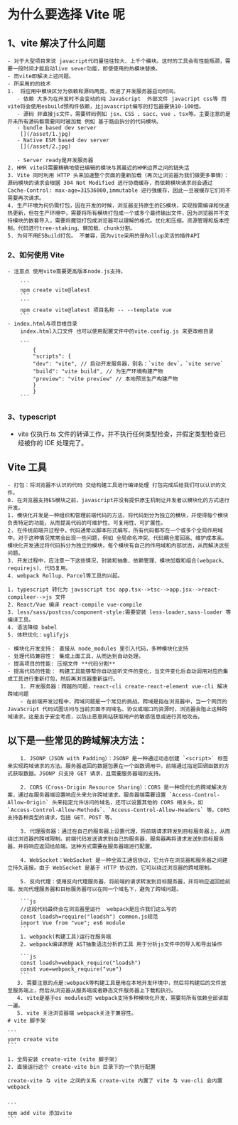 # 为什么要选择 Vite 呢

## 1、vite 解决了什么问题

    - 对于大型项目来说 javacript代码量往往较大、上千个模块。这时的工具会有性能瓶颈，需要一段时间才能启动live sever功能，即使使用的热模块替换。
    - 而vite即解决上述问题。
    - 所采用的的技术
    1.  将应用中模块区分为依赖和源码两类，改进了开发服务器启动时间。
       - 依赖 大多为在开发时不会变动的纯 JavaScript  外部文件 javacript css等 而vite将会使用esbuild预构件依赖，比javascript编写的打包器要快10-100倍。
       - 源码 非直接js文件，需要转码例如 jsx、CSS 、sacc、vue 、tsx等。主要注意的是并未所有源码都需要同时被加载 例如 基于路由拆分的代码模块。
       - bundle based dev server
        [](/asset/1.jpg)
       - Native ESM based dev server
        [](/asset/2.jpg)

       - Server ready是开发服务器
    2. HMR vite只需要精确地使已编辑的模块与其最近的HMR边界之间的链失活
    3. Vite 同时利用 HTTP 头来加速整个页面的重新加载（再次让浏览器为我们做更多事情）：源码模块的请求会根据 304 Not Modified 进行协商缓存，而依赖模块请求则会通过 Cache-Control: max-age=31536000,immutable 进行强缓存，因此一旦被缓存它们将不需要再次请求。
    4. 生产环境为何仍需打包，因在开发的时候，浏览器支持原生的ES模块，实现按需编译和快速热更新，但在生产环境中，需要将所有模块打包成一个或多个最终输出文件，因为浏览器并不支持模块的嵌套导入，需要将魔铠打包成浏览器可以理解的格式。优化和压缩。资源管理和版本控制。代码进行tree-staking、懒加载、chunk分割。
    5. 为何不用ESBuild打包。 不兼容，因为vite采用的是Rollup灵活的插件API

### 2、如何使用 Vite

    - 注意点 使用vite需要更高版本node.js支持。

        ```
        npm create vite@latest
        ```
        ```
        npm create vite@latest 项目名称 -- --template vue
        ```
    - index.html与项目根目录
        index.html入口文件 也可以使用配置文件中的vite.config.js 来更改根目录

        ```
            {
            "scripts": {
            "dev": "vite", // 启动开发服务器，别名：`vite dev`，`vite serve`
            "build": "vite build", // 为生产环境构建产物
            "preview": "vite preview" // 本地预览生产构建产物
            }
            }
        ```

### 3、typescript

- vite 仅执行.ts 文件的转译工作，并不执行任何类型检查，并假定类型检查已经被你的 IDE 处理完了。

## Vite 工具

    - 打包：将浏览器不认识的代码 交给构建工具进行编译处理 打包完成后给我们可以认识的文件。
    0. 在浏览器支持ES模块之前，javascript并没有提供原生机制让开发者以模块化的方式进行开发。
    1. 模块化开发是一种组织和管理前端代码的方法，将代码划分为独立的模块，并使得每个模块负责特定的功能，从而提高代码的可维护性、可复用性、可扩展性。
    2. 在传统前端开过程中，代码通常以脚本形式编写，所有代码都写在一个或多个全局作用域中。对于这种情况常常会出现一些问题，例如 全局命名冲突、代码耦合度回高、维护成本高。模块化开发通过将代码拆分为独立的模块，每个模块有自己的作用域和内部状态，从而解决这些问题。
    3. 开发过程中，应注意一下这些情况，封装和抽象、依赖管理、模块加载和组合(webpack、requirejs)、代码复用。
    4. webpack Rollup、Parcel等工具的兴起。

    1. typescript 转化为 javsscript tsc app.tsx-->tsc-->app.jsx-->react-compileer-->js 文件
    2. React/Vue 编译 react-compile vue-compile
    3. less/sass/postcss/component-style:需要安装 less-loader,sass-loader 等编译工具。
    4. 语法降级 babel
    5. 体积优化：uglifyjs

    - 模块化开发支持： 直接从 node_modules 里引入代码，多种模块化支持
    - 处理代码兼容性： 集成上面工具，从而达到自动处理。
    - 提高项目的性能: 压缩文件 **代码分割**
    - 提高代码的性能： 构建工具能够帮你自动监听文件的变化，当文件变化后自动调用对应的集成工具进行重新打包，然后再浏览器重新运行。
        1. 开发服务器：跨越的问题，react-cli create-react-element vue-cli 解决跨域问题
        - 在前端开发过程中，跨域问题是一个常见的挑战。跨域是指在浏览器中，当一个网页的 JavaScript 代码试图访问与当前页面不同域名、协议或端口的资源时，浏览器会阻止这种跨域请求。这是出于安全考虑，以防止恶意网站获取用户的敏感信息或进行其他攻击。

## 以下是一些常见的跨域解决方法：

        1. JSONP（JSON with Padding）：JSONP 是一种通过动态创建 `<script>` 标签来实现跨域请求的方法。服务器返回的数据包裹在一个函数调用中，前端通过指定回调函数的方式获取数据。JSONP 只支持 GET 请求，且需要服务器端的支持。

        2. CORS（Cross-Origin Resource Sharing）：CORS 是一种现代化的跨域解决方案，通过在服务器端设置响应头来允许跨域请求。服务器端需要设置 `Access-Control-Allow-Origin` 头来指定允许访问的域名，还可以设置其他的 CORS 相关头，如 `Access-Control-Allow-Methods`、`Access-Control-Allow-Headers` 等。CORS 支持各种类型的请求，包括 GET、POST 等。

        3. 代理服务器：通过在自己的服务器上设置代理，将前端请求转发到目标服务器上，从而绕过浏览器的跨域限制。前端代码发送请求到自己的服务器，服务器再将请求发送到目标服务器，并将响应返回给前端。这种方式需要在服务器端进行配置。

        4. WebSocket：WebSocket 是一种全双工通信协议，它允许在浏览器和服务器之间建立持久连接。由于 WebSocket 是基于 HTTP 协议的，它可以绕过浏览器的跨域限制。

        5. 反向代理：使用反向代理服务器，将前端的请求转发到目标服务器，并将响应返回给前端。反向代理服务器和目标服务器可以在同一个域名下，避免了跨域问题。

        ```js
        //这段代码最终会在浏览器里运行  webpack是应许我们这么写的
        const loadsh=require("loadsh") common.js规范
        import Vue from "vue"; es6 module
        ```
        1. webpack(构建工具)运行在服务端
        2. webpack编译原理 AST抽象语法分析的工具 用于分析js文件中的导入和导出操作

        ```js
        const loadsh=webpack_require("loadsh")
        const vue=webpack_require("vue")
        ```
       3. 需要注意的点是:webpack等构建工具是用在本地开发环境中，然后将构建后的文件放至服务端上，然后从浏览器从服务端或者静态文件服务器上下载和执行。
       4. vite是基于es modules的 webpack支持多种模块化开发，需要将所有依赖全部读取一遍。
       5. vite 关注浏览器端 webpack关注于兼容性。
    # vite 脚手架

    ```
    yarn create vite
    ```

    1. 全局安装 create-vite (vite 脚手架)
    2. 直接运行这个 create-vite bin 目录下的一个执行配置

    create-vite 与 vite 之间的关系 create-vite 内置了 vite 与 vue-cli 会内置 webpack


    ```
    npm add vite 添加vite
    ```

